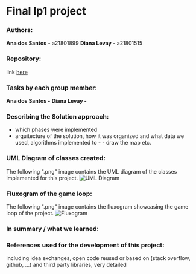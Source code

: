 # Final lp1 project

### Authors:
**Ana dos Santos** - a21801899
**Diana Levay** - a21801515

### Repository:
link [here](https://github.com/nanilevay/projeto_lp1_segunda_epoca)

### Tasks by each group member:
**Ana dos Santos -**
**Diana Levay -**

### Describing the Solution approach:
- which phases were implemented
- arquitecture of the solution, how it was organized and what data we used, algorithms implemented to - - draw the map etc.

### UML Diagram of classes created:
The following ".png" image contains the UML diagram of the classes implemented for this project.
![UML Diagram](URL)

### Fluxogram of the game loop:
The following ".png" image contains the fluxogram showcasing the game loop of the project.
![Fluxogram](URL)

### In summary / what we learned:

### References used for the development of this project:
including idea exchanges, open code reused or based on (stack overflow, github, ...) and third party libraries, very detailed







